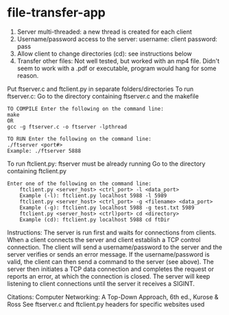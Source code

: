 # file-transfer-app
1) Server multi-threaded: a new thread is created for each client
2) Username/password access to the server: 
	username: client
	password: pass
3) Allow client to change directories (cd): see instructions below
4) Transfer other files:
	Not well tested, but worked with an mp4 file. Didn't seem to 
	work with a .pdf or executable, program would hang for some reason.

Put ftserver.c and ftclient.py in separate folders/directories
To run ftserver.c:
    Go to the directory containing ftserver.c and the makefile

	TO COMPILE Enter the following on the command line:
	make
	OR
	gcc -g ftserver.c -o ftserver -lpthread

	TO RUN Enter the following on the command line:
	./ftserver <port#>
	Example: ./ftserver 5888

To run ftclient.py:
	ftserver must be already running
        Go to the directory containing ftclient.py

	Enter one of the following on the command line:
		ftclient.py <server_host> <ctrl_port> -l <data_port>
		Example (-l): ftclient.py localhost 5988 -l 5989
		ftclient.py <server_host> <ctrl_port> -g <filename> <data_port>
		Example (-g): ftclient.py localhost 5988 -g test.txt 5989
		ftclient.py <server_host> <ctrl)port> cd <directory>
		Example (cd): ftclient.py localhost 5988 cd ftDir

Instructions:
The server is run first and waits for connections from clients. When a client connects the server and client establish a TCP control connection. The client will send a username/password to the server and the server verifies or sends an error message.  If the username/password is valid, the client can then send a command to the server (see above). The server then initiates a TCP data connection and completes the request or reports an error, at which the connection is closed. The server will keep listening to client connections until the server it receives a SIGINT.

Citations:
    Computer Networking: A Top-Down Approach, 6th ed., Kurose & Ross
    See ftserver.c and ftclient.py headers for specific websites used
